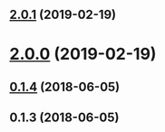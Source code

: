 <a name="2.0.1"></a>
## [2.0.1](https://github.com/tinper-bee/bee-search-panel/compare/v2.0.0...v2.0.1) (2019-02-19)



<a name="2.0.0"></a>
# [2.0.0](https://github.com/tinper-bee/bee-search-panel/compare/v0.1.4...v2.0.0) (2019-02-19)



<a name="0.1.4"></a>
## [0.1.4](https://github.com/tinper-bee/bee-search-panel/compare/v0.1.3...v0.1.4) (2018-06-05)



<a name="0.1.3"></a>
## 0.1.3 (2018-06-05)



